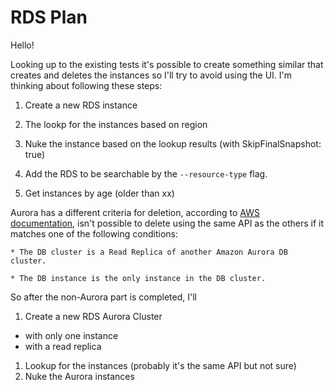 # RDS Plan

Hello!

Looking up to the existing tests it's possible to create something similar that creates and deletes the instances so I'll try to avoid using the UI. I'm thinking about following these steps:

1. Create a new RDS instance
1. The lookp for the instances based on region
1. Nuke the instance based on the lookup results (with SkipFinalSnapshot: true)

1. Add the RDS to be searchable by the `--resource-type` flag.
1. Get instances by age (older than xx)

Aurora has a different criteria for deletion, according to [AWS documentation](https://docs.aws.amazon.com/sdk-for-go/api/service/rds/#RDS.DeleteDBInstance), isn't possible to delete using the same API as the others if it matches one of the following conditions:

```
* The DB cluster is a Read Replica of another Amazon Aurora DB cluster.

* The DB instance is the only instance in the DB cluster.
```

So after the non-Aurora part is completed, I'll

1. Create a new RDS Aurora Cluster
  - with only one instance
  - with a read replica

1. Lookup for the instances (probably it's the same API but not sure)
1. Nuke the Aurora instances

